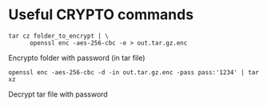 # Useful CRYPTO commands
```
tar cz folder_to_encrypt | \
      openssl enc -aes-256-cbc -e > out.tar.gz.enc
```

Encrypto folder with password (in tar file)
```
openssl enc -aes-256-cbc -d -in out.tar.gz.enc -pass pass:'1234' | tar xz
```
Decrypt tar file with password
